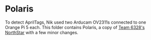 # Polaris
To detect AprilTags, Nik used two Arducam OV2311s connected to one Orange Pi 5 each. This folder contains Polaris, a copy of [Team 6328's NorthStar](https://github.com/Mechanical-Advantage/AdvantageKit/tree/ns-dev/akit/py/northstar) with a few minor changes.